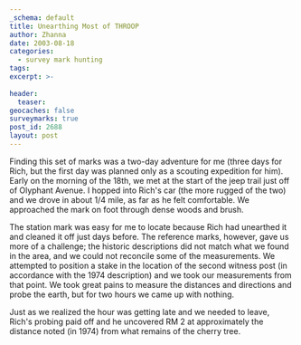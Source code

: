 ```yaml
---
_schema: default
title: Unearthing Most of THROOP
author: Zhanna
date: 2003-08-18
categories:
  - survey mark hunting
tags:
excerpt: >- 
  
header:
  teaser:
geocaches: false
surveymarks: true
post_id: 2688
layout: post  
---
```


Finding this set of marks was a two-day adventure for me (three days for Rich, but the first day was planned only as a scouting expedition for him). Early on the morning of the 18th, we met at the start of the jeep trail just off of Olyphant Avenue. I hopped into Rich's car (the more rugged of the two) and we drove in about 1/4 mile, as far as he felt comfortable. We approached the mark on foot through dense woods and brush. 

The station mark was easy for me to locate because Rich had unearthed it and cleaned it off just days before. The reference marks, however, gave us more of a challenge; the historic descriptions did not match what we found in the area, and we could not reconcile some of the measurements. We attempted to position a stake in the location of the second witness post (in accordance with the 1974 description) and we took our measurements from that point. We took great pains to measure the distances and directions and probe the earth, but for two hours we came up with nothing. 

Just as we realized the hour was getting late and we needed to leave, Rich's probing paid off and he uncovered RM 2 at approximately the distance noted (in 1974) from what remains of the cherry tree.